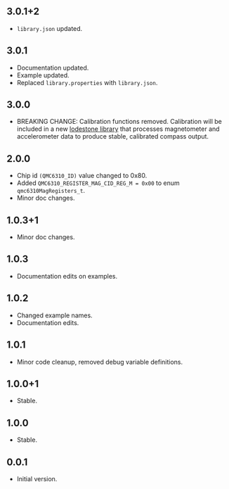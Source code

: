 <!-- QMC6310_Unified -->

## 3.0.1+2

* `library.json` updated.

## 3.0.1

* Documentation updated.
* Example updated.
* Replaced `library.properties` with `library.json`.

## 3.0.0

* BREAKING CHANGE: Calibration functions removed. Calibration will be included in a new [lodestone library](https://github.com/GM-Consult-IOT/lodestone) that processes magnetometer and accelerometer data to produce stable, calibrated compass output.

## 2.0.0

* Chip id `(QMC6310_ID)` value changed to 0x80.
* Added `QMC6310_REGISTER_MAG_CID_REG_M = 0x00` to enum `qmc6310MagRegisters_t`.
* Minor doc changes.

## 1.0.3+1

* Minor doc changes.

## 1.0.3

* Documentation edits on examples.

## 1.0.2

* Changed example names.
* Documentation edits.

## 1.0.1

* Minor code cleanup, removed debug variable definitions.

## 1.0.0+1

* Stable.

## 1.0.0

* Stable.

## 0.0.1

* Initial version.